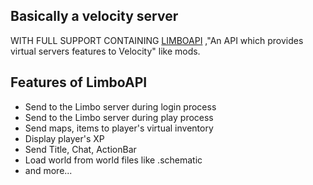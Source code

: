 ## Basically a velocity server
WITH FULL SUPPORT CONTAINING [LIMBOAPI](https://github.com/Elytrium/LimboAPI) ,"An API which provides virtual servers features to Velocity" like mods.

## Features of LimboAPI

- Send to the Limbo server during login process
- Send to the Limbo server during play process
- Send maps, items to player's virtual inventory
- Display player's XP
- Send Title, Chat, ActionBar
- Load world from world files like .schematic
- and more...
